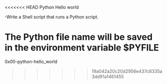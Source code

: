 <<<<<<< HEAD
Python Hello world

-Write a Shell script that runs a Python script.

The Python file name will be saved in the environment variable $PYFILE
=======
0x00-python-hello_world
>>>>>>> 19a042a20c20d2956e437c8335a3dd91a1461455
